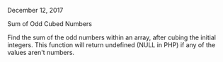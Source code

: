 December 12, 2017

Sum of Odd Cubed Numbers

Find the sum of the odd numbers within an array, after cubing the initial integers.
This function will return undefined (NULL in PHP) if any of the values aren't numbers.
